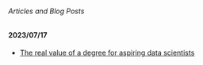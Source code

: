 ###### Articles and Blog Posts

#### 2023/07/17

* [The real value of a degree for aspiring data scientists](https://towardsdatascience.com/the-value-of-a-degree-for-aspiring-data-scientists-8c42a261e502)
